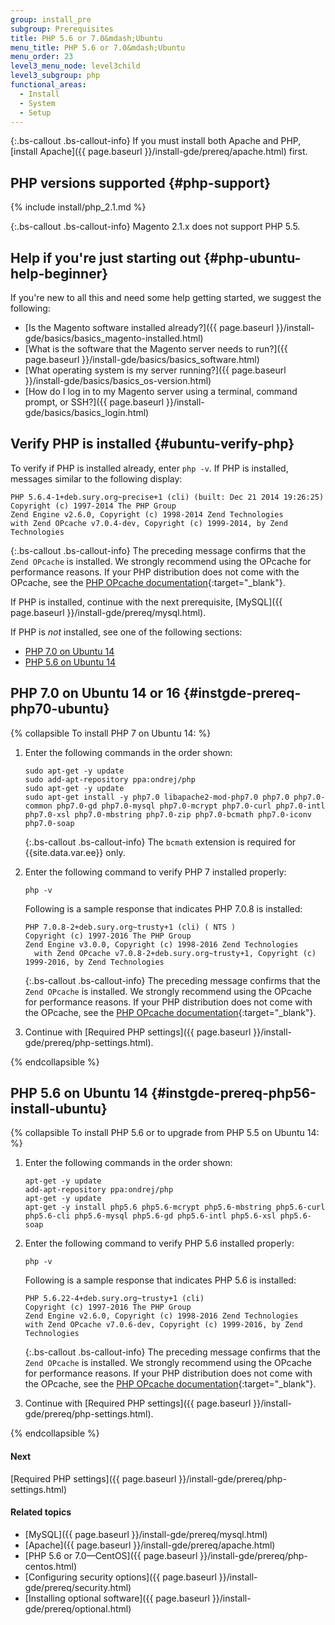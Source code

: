 ```yaml
---
group: install_pre
subgroup: Prerequisites
title: PHP 5.6 or 7.0&mdash;Ubuntu
menu_title: PHP 5.6 or 7.0&mdash;Ubuntu
menu_order: 23
level3_menu_node: level3child
level3_subgroup: php
functional_areas:
  - Install
  - System
  - Setup
---
```


{:.bs-callout .bs-callout-info}
If you must install both Apache and PHP, [install Apache]({{ page.baseurl }}/install-gde/prereq/apache.html) first.

## PHP versions supported {#php-support}

{% include install/php_2.1.md %}

{:.bs-callout .bs-callout-info}
Magento 2.1.x does not support PHP 5.5.

## Help if you're just starting out {#php-ubuntu-help-beginner}

If you're new to all this and need some help getting started, we suggest the following:

*	[Is the Magento software installed already?]({{ page.baseurl }}/install-gde/basics/basics_magento-installed.html)
*	[What is the software that the Magento server needs to run?]({{ page.baseurl }}/install-gde/basics/basics_software.html)
*	[What operating system is my server running?]({{ page.baseurl }}/install-gde/basics/basics_os-version.html)
*	[How do I log in to my Magento server using a terminal, command prompt, or SSH?]({{ page.baseurl }}/install-gde/basics/basics_login.html)

## Verify PHP is installed {#ubuntu-verify-php}

To verify if PHP is installed already, enter `php -v`. If PHP is installed, messages similar to the following display:

	PHP 5.6.4-1+deb.sury.org~precise+1 (cli) (built: Dec 21 2014 19:26:25)
	Copyright (c) 1997-2014 The PHP Group
	Zend Engine v2.6.0, Copyright (c) 1998-2014 Zend Technologies
    with Zend OPcache v7.0.4-dev, Copyright (c) 1999-2014, by Zend Technologies

{:.bs-callout .bs-callout-info}
The preceding message confirms that the `Zend OPcache` is installed. We strongly recommend using the OPcache for performance reasons. If your PHP distribution does not come with the OPcache, see the [PHP OPcache documentation](http://php.net/manual/en/opcache.setup.php){:target="_blank"}.

If PHP is installed, continue with the next prerequisite, [MySQL]({{ page.baseurl }}/install-gde/prereq/mysql.html).

If PHP is *not* installed, see one of the following sections:

*	[PHP 7.0 on Ubuntu 14](#instgde-prereq-php70-ubuntu)
*	[PHP 5.6 on Ubuntu 14<!--  or Ubuntu 12 -->](#instgde-prereq-php56-install-ubuntu)

## PHP 7.0 on Ubuntu 14 or 16 {#instgde-prereq-php70-ubuntu}

{% collapsible To install PHP 7 on Ubuntu 14: %}

1.	Enter the following commands in the order shown:

		sudo apt-get -y update
		sudo add-apt-repository ppa:ondrej/php
		sudo apt-get -y update
		sudo apt-get install -y php7.0 libapache2-mod-php7.0 php7.0 php7.0-common php7.0-gd php7.0-mysql php7.0-mcrypt php7.0-curl php7.0-intl php7.0-xsl php7.0-mbstring php7.0-zip php7.0-bcmath php7.0-iconv php7.0-soap

    {:.bs-callout .bs-callout-info}
    The `bcmath` extension is required for {{site.data.var.ee}} only.

2.	Enter the following command to verify PHP 7 installed properly:

		php -v

	Following is a sample response that indicates PHP 7.0.8 is installed:

		PHP 7.0.8-2+deb.sury.org~trusty+1 (cli) ( NTS )
		Copyright (c) 1997-2016 The PHP Group
		Zend Engine v3.0.0, Copyright (c) 1998-2016 Zend Technologies
    	  with Zend OPcache v7.0.8-2+deb.sury.org~trusty+1, Copyright (c) 1999-2016, by Zend Technologies

	{:.bs-callout .bs-callout-info}
  	The preceding message confirms that the `Zend OPcache` is installed. We strongly recommend using the OPcache for performance reasons. If your PHP distribution does not come with the OPcache, see the [PHP OPcache documentation](http://php.net/manual/en/opcache.setup.php){:target="_blank"}.

3.	Continue with [Required PHP settings]({{ page.baseurl }}/install-gde/prereq/php-settings.html).

{% endcollapsible %}

## PHP 5.6 on Ubuntu 14 {#instgde-prereq-php56-install-ubuntu}

{% collapsible To install PHP 5.6 or to upgrade from PHP 5.5 on Ubuntu 14: %}

1.	Enter the following commands in the order shown:

		apt-get -y update
		add-apt-repository ppa:ondrej/php
		apt-get -y update
		apt-get -y install php5.6 php5.6-mcrypt php5.6-mbstring php5.6-curl php5.6-cli php5.6-mysql php5.6-gd php5.6-intl php5.6-xsl php5.6-soap

2.	Enter the following command to verify PHP 5.6 installed properly:

		php -v

	Following is a sample response that indicates PHP 5.6 is installed:

		PHP 5.6.22-4+deb.sury.org~trusty+1 (cli)
		Copyright (c) 1997-2016 The PHP Group
		Zend Engine v2.6.0, Copyright (c) 1998-2016 Zend Technologies
    	with Zend OPcache v7.0.6-dev, Copyright (c) 1999-2016, by Zend Technologies

	{:.bs-callout .bs-callout-info}
  	The preceding message confirms that the `Zend OPcache` is installed. We strongly recommend using the OPcache for performance reasons. If your PHP distribution does not come with the OPcache, see the [PHP OPcache documentation](http://php.net/manual/en/opcache.setup.php){:target="_blank"}.

3.	Continue with [Required PHP settings]({{ page.baseurl }}/install-gde/prereq/php-settings.html).

{% endcollapsible %}

#### Next
[Required PHP settings]({{ page.baseurl }}/install-gde/prereq/php-settings.html)

#### Related topics

*	[MySQL]({{ page.baseurl }}/install-gde/prereq/mysql.html)
*	[Apache]({{ page.baseurl }}/install-gde/prereq/apache.html)
*	[PHP 5.6 or 7.0&mdash;CentOS]({{ page.baseurl }}/install-gde/prereq/php-centos.html)
*	[Configuring security options]({{ page.baseurl }}/install-gde/prereq/security.html)
*	[Installing optional software]({{ page.baseurl }}/install-gde/prereq/optional.html)
